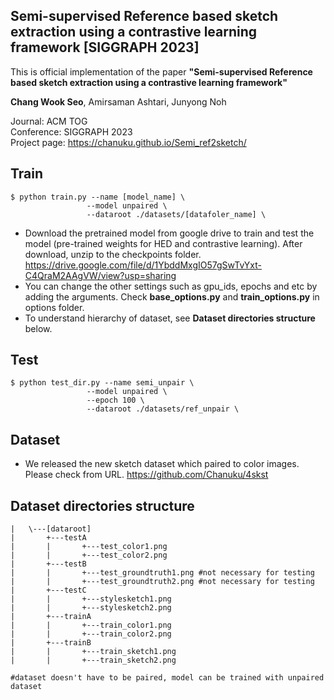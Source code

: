 ## Semi-supervised Reference based sketch extraction using a contrastive learning framework [SIGGRAPH 2023]


This is official implementation of the paper **"Semi-supervised Reference based sketch extraction using a contrastive learning framework"**

**Chang Wook Seo**, Amirsaman Ashtari, Junyong Noh


Journal: ACM TOG\
Conference: SIGGRAPH 2023\
Project page: https://chanuku.github.io/Semi_ref2sketch/



        
## Train
    $ python train.py --name [model_name] \
                     --model unpaired \
                     --dataroot ./datasets/[datafoler_name] \

* Download the pretrained model from google drive to train and test the model (pre-trained weights for HED and contrastive learning). After download, unzip to the checkpoints folder.
https://drive.google.com/file/d/1YbddMxgIO57gSwTvYxt-C4QraM2AAgVW/view?usp=sharing
* You can change the other settings such as gpu_ids, epochs and etc by adding the arguments. Check **base_options.py** and **train_options.py** in options folder. 
* To understand hierarchy of dataset, see **Dataset directories structure** below. 


## Test
    $ python test_dir.py --name semi_unpair \
                     --model unpaired \
                     --epoch 100 \
                     --dataroot ./datasets/ref_unpair \



## Dataset
* We released the new sketch dataset which paired to color images. Please check from URL.
https://github.com/Chanuku/4skst


## Dataset directories structure
    |   \---[dataroot]
    |       +---testA
    |       |       +---test_color1.png
    |       |       +---test_color2.png
    |       +---testB
    |       |       +---test_groundtruth1.png #not necessary for testing
    |       |       +---test_groundtruth2.png #not necessary for testing
    |       +---testC
    |       |       +---stylesketch1.png
    |       |       +---stylesketch2.png
    |       +---trainA
    |       |       +---train_color1.png
    |       |       +---train_color2.png
    |       +---trainB
    |       |       +---train_sketch1.png
    |       |       +---train_sketch2.png
    
    #dataset doesn't have to be paired, model can be trained with unpaired dataset
